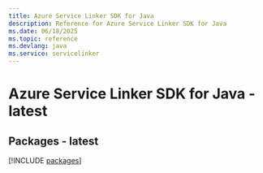```yaml
---
title: Azure Service Linker SDK for Java
description: Reference for Azure Service Linker SDK for Java
ms.date: 06/18/2025
ms.topic: reference
ms.devlang: java
ms.service: servicelinker
---
```

# Azure Service Linker SDK for Java - latest
## Packages - latest
[!INCLUDE [packages](service-linker-index.md)]